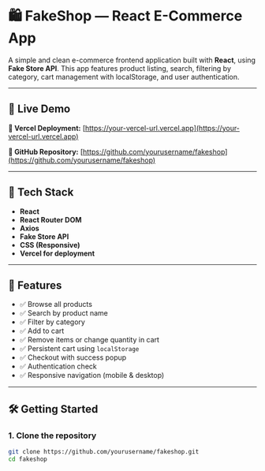 # 🛍️ FakeShop — React E-Commerce App

A simple and clean e-commerce frontend application built with **React**, using **Fake Store API**. This app features product listing, search, filtering by category, cart management with localStorage, and user authentication.

---

## 🚀 Live Demo

**🔗 Vercel Deployment:** [https://your-vercel-url.vercel.app](https://your-vercel-url.vercel.app)

**🔗 GitHub Repository:** [https://github.com/yourusername/fakeshop](https://github.com/yourusername/fakeshop)

---

## 🧰 Tech Stack

- **React**
- **React Router DOM**
- **Axios**
- **Fake Store API**
- **CSS (Responsive)**
- **Vercel for deployment**

---

## 📸 Features

- ✅ Browse all products
- ✅ Search by product name
- ✅ Filter by category
- ✅ Add to cart
- ✅ Remove items or change quantity in cart
- ✅ Persistent cart using `localStorage`
- ✅ Checkout with success popup
- ✅ Authentication check
- ✅ Responsive navigation (mobile & desktop)

---

## 🛠️ Getting Started

### 1. Clone the repository

```bash
git clone https://github.com/yourusername/fakeshop.git
cd fakeshop
